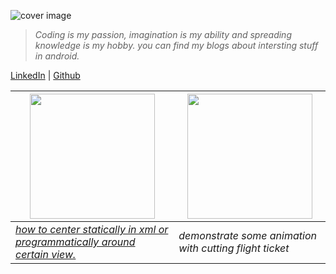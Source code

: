 ![cover image](https://pbs.twimg.com/profile_banners/387853224/1370983193/1500x500) 

> *Coding is my passion, imagination is my ability and spreading knowledge is my hobby. you can find my blogs about intersting stuff in android.*

[LinkedIn](https://www.linkedin.com/in/abualgait/) | [Github](https://github.com/abualgait)

<img src="https://www.studentuniverse.co.uk/blog/wp-content/uploads/2016/06/the-london-eye-landscape-night.jpg" height="200" > |<img src="https://www.superiorwallpapers.com/download/airplane-wing-in-the-sky-wonderful-landscape-1920x1200.jpg" height="200" > |
--- | --- |
*[how to center statically in xml or programmatically around certain view.](circular_radar_blog.md)* | *demonstrate some animation with cutting flight ticket* |

